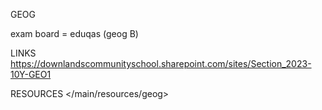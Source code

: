 GEOG

exam board = eduqas (geog B)

LINKS
    https://downlandscommunityschool.sharepoint.com/sites/Section_2023-10Y-GEO1

RESOURCES
    </main/resources/geog>
